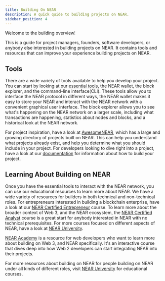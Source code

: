 ```yaml
---
title: Building On NEAR
description: A quick quide to building projects on NEAR.
sidebar_position: 4
---
```


Welcome to the building overview!

This is a guide for project managers, founders, software developers, or anybody else interested in building projects on NEAR.
It contains tools and resources that can improve your experience building projects on NEAR.

## Tools

There are a wide variety of tools available to help you develop your project.
You can start by looking at our [essential tools](./essential-tools.md), the NEAR wallet, the block explorer, and the command-line interface(CLI).
These tools allow you to interface the NEAR protocol in different ways, the NEAR wallet makes it easy to store your NEAR and interact with the NEAR network with a convenient graphical user interface.
The block explorer allows you to see what's happening on the NEAR network on a larger scale, including what transactions are happening, statistics about nodes and blocks, and a historical look at the NEAR network.

For project inspiration, have a look at [AwesomeNEAR](https://awesomenear.com/), which has a large and growing directory of projects built on NEAR.
This can help you understand what projects already exist, and help you determine what you should include in your project.
For developers looking to dive right into a project, have a look at our [documentation](https://docs.near.org) for information about how to build your project.

## Learning About Building on NEAR

Once you have the essential tools to interact with the NEAR network, you can use our educational resources to learn more about NEAR.
We have a wide variety of resources for builders in both technical and non-technical roles.
For entrepreneurs interested in building a blockchain enterprise, have a look at our [NEAR Certified Entrepreneur](https://www.near.university/courses/near-certified-entrepreneur) course.
To learn more about the broader context of Web 3, and the NEAR ecosystem, the [NEAR Certified Analyst](https://www.near.university/courses/near-certified-analyst) course is a great start for anybody interested in NEAR with no technical prerequisites.
For more courses focused on different aspects of NEAR, have a look at [NEAR University](https://www.near.university/).

[NEAR Academy](https://near.academy/) is a resource for web developers who want to learn more about building on Web 3, and NEAR specifically.
It's an interactive course that dives deep into how Web 2 developers can start integrating NEAR into their projects.

For more resources about building on NEAR for people building on NEAR under all kinds of different roles, visit [NEAR University](https://www.near.university) for educational courses.
